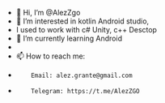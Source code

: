 - 👋 Hi, I’m @AlezZgo
- 👀 I’m interested in kotlin Android studio, 
- I used to work with c# Unity, c++ Desctop 
- 🌱 I’m currently learning Android
-  
- 📫 How to reach me: 
-         Email: alez.grante@gmail.com
-         Telegram: https://t.me/AlezZGO

<!---
AlezZgo/AlezZgo is a ✨ special ✨ repository because its `README.md` (this file) appears on your GitHub profile.
You can click the Preview link to take a look at your changes.
--->
